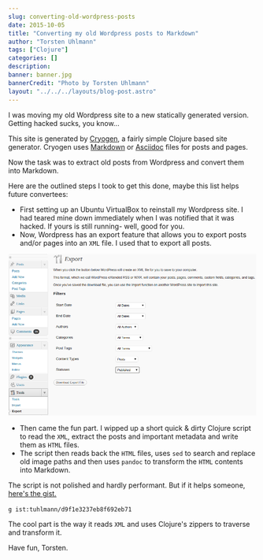 ```yaml
---
slug: converting-old-wordpress-posts
date: 2015-10-05
title: "Converting my old Wordpress posts to Markdown"
author: "Torsten Uhlmann"
tags: ["Clojure"]
categories: []
description:
banner: banner.jpg
bannerCredit: "Photo by Torsten Uhlmann"
layout: "../../../layouts/blog-post.astro"
---
```


I was moving my old Wordpress site to a new statically generated version. Getting hacked sucks, you know...

This site is generated by [Cryogen](http://cryogenweb.org/), a fairly simple Clojure based site generator. Cryogen uses [Markdown](https://daringfireball.net/projects/markdown/) or [Asciidoc](http://www.methods.co.nz/asciidoc/) files for posts and pages.

Now the task was to extract old posts from Wordpress and convert them into Markdown.

Here are the outlined steps I took to get this done, maybe this list helps future convertees:

* First setting up an Ubuntu VirtualBox to reinstall my Wordpress site. I had teared mine down immediately when I was notified that it was hacked. If yours is still running- well, good for you.
* Now, Wordpress has an export feature that allows you to export posts and/or pages into an `XML` file. I used that to export all posts.

![Wordpress Posts Export](./wordpress_posts_export.png)

* Then came the fun part. I wipped up a short quick & dirty Clojure script to read the `XML`, extract the posts and important metadata and write them as `HTML` files.
* The script then reads back the `HTML` files, uses `sed` to search and replace old image paths and then uses `pandoc` to transform the `HTML` contents into Markdown.

The script is not polished and hardly performant. But if it helps someone, [here's the gist.](https://gist.github.com/tuhlmann/d9f1e3237eb8f692eb71)

`g ist:tuhlmann/d9f1e3237eb8f692eb71`

The cool part is the way it reads `XML` and uses Clojure's zippers to traverse and transform it.

Have fun,
Torsten.
